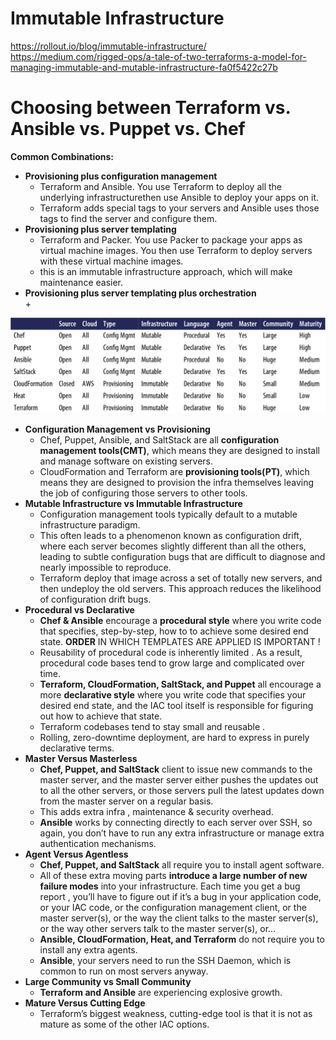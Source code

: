 # Immutable Infrastructure  
https://rollout.io/blog/immutable-infrastructure/  
https://medium.com/rigged-ops/a-tale-of-two-terraforms-a-model-for-managing-immutable-and-mutable-infrastructure-fa0f5422c27b
# Choosing between Terraform vs. Ansible vs. Puppet vs. Chef 

**Common Combinations:**  
+ **Provisioning plus configuration management**
     + Terraform and Ansible. You use Terraform to deploy all the underlying infrastructurethen use Ansible to deploy your apps on it.
     + Terraform adds special tags to your servers and Ansible uses those tags to find the server and configure them.
+ **Provisioning plus server templating**
     + Terraform and Packer. You use Packer to package your apps as virtual machine images. You then use Terraform to deploy servers with these virtual machine images.
     +  this is an immutable infrastructure approach, which will make maintenance easier.
+ **Provisioning plus server templating plus orchestration**  
     + 

![IaCComparison](https://github.com/SunnyOswal/prep/blob/master/images/IaC.PNG)
+ **Configuration Management vs Provisioning**  
     + Chef, Puppet, Ansible, and SaltStack are all **configuration management tools(CMT)**, which means they are designed to install and manage software on existing servers.
     + CloudFormation and Terraform are **provisioning tools(PT)**, which means they are designed to provision the infra themselves leaving the job of configuring those servers to other tools.
+ **Mutable Infrastructure vs Immutable Infrastructure**
     + Configuration management tools typically default to a mutable infrastructure paradigm.
     + This often leads to a phenomenon known as configuration drift, where each server becomes slightly different than all the others, leading to subtle configuration bugs that are difficult to diagnose and nearly impossible to reproduce.
     + Terraform deploy that image across a set of totally new servers, and then undeploy the old servers. This approach reduces the likelihood of configuration drift bugs.
+ **Procedural vs Declarative**
     + **Chef & Ansible** encourage a **procedural style** where you write code that specifies, step-by-step, how to to achieve some desired end state. **ORDER** IN WHICH TEMPLATES ARE APPLIED IS IMPORTANT !
     + Reusability of procedural code is inherently limited . As a result, procedural code bases tend to grow large and complicated over time.
     + **Terraform, CloudFormation, SaltStack, and Puppet** all encourage a more **declarative style** where you write code that specifies your desired end state, and the IAC tool itself is responsible for figuring out how to achieve that state.
     + Terraform codebases tend to stay small and reusable .
     + Rolling, zero-downtime deployment, are hard to express in purely declarative terms.
+ **Master Versus Masterless**
     + **Chef, Puppet, and SaltStack** client to issue new commands to the master server, and the master server either pushes the updates out to all the other servers, or those servers pull the latest updates down from the master server on a regular basis.
     + This adds extra infra , maintenance & security overhead.
     + **Ansible** works by connecting directly to each server over SSH, so again, you don’t have to run any extra infrastructure or manage extra authentication mechanisms.
+ **Agent Versus Agentless**
     + **Chef, Puppet, and SaltStack** all require you to install agent software.
     + All of these extra moving parts **introduce a large number of new failure modes** into your infrastructure. Each time you get a bug report , you’ll have to figure out if it’s a bug in your application code, or your IAC code, or the configuration management client, or the master server(s), or the way the client talks to the master server(s), or the way other servers talk to the master server(s), or…
     + **Ansible, CloudFormation, Heat, and Terraform** do not require you to install any extra agents.
     + **Ansible**, your servers need to run the SSH Daemon, which is common to run on most servers anyway.
+ **Large Community vs Small Community**
     + **Terraform and Ansible** are experiencing explosive growth.
+ **Mature Versus Cutting Edge**
     + Terraform’s biggest weakness, cutting-edge tool is that it is not as mature as some of the other IAC options.
